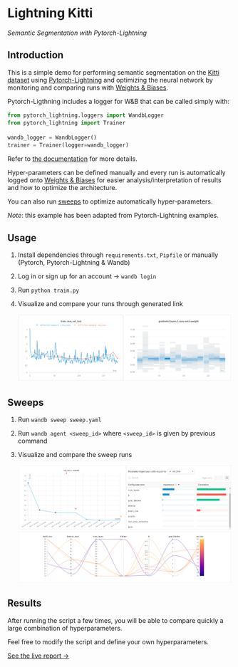 # Lightning Kitti

*Semantic Segmentation with Pytorch-Lightning*

## Introduction

This is a simple demo for performing semantic segmentation on the [Kitti dataset](http://www.cvlibs.net/datasets/kitti/eval_semseg.php) using [Pytorch-Lightning](https://pytorch-lightning.readthedocs.io/) and optimizing the neural network by monitoring and comparing runs with [Weights & Biases](https://docs.wandb.com/).

Pytorch-Ligthning includes a logger for W&B that can be called simply with:

```python
from pytorch_lightning.loggers import WandbLogger
from pytorch_lightning import Trainer

wandb_logger = WandbLogger()
trainer = Trainer(logger=wandb_logger)
```

Refer to [the documentation](https://docs.wandb.com/library/frameworks/pytorch/lightning) for more details.

Hyper-parameters can be defined manually and every run is automatically logged onto [Weights & Biases](https://www.wandb.com/) for easier analysis/interpretation of results and how to optimize the architecture.

You can also run [sweeps](https://docs.wandb.com/sweeps/) to optimize automatically hyper-parameters.

*Note*: this example has been adapted from Pytorch-Lightning examples.

## Usage

1. Install dependencies through `requirements.txt`, `Pipfile` or manually (Pytorch, Pytorch-Lightning & Wandb)
2. Log in or sign up for an account -> `wandb login`
3. Run `python train.py`
4. Visualize and compare your runs through generated link

   ![alt text](imgs/results.png)

## Sweeps

1. Run `wandb sweep sweep.yaml`
2. Run `wandb agent <sweep_id>` where `<sweep_id>` is given by previous command
3. Visualize and compare the sweep runs

   ![alt text](imgs/sweep.png)

## Results

After running the script a few times, you will be able to compare quickly a large combination of hyperparameters.

Feel free to modify the script and define your own hyperparameters.

[See the live report → ](https://app.wandb.ai/borisd13/lightning-kitti/reports/Lightning-Kitti--Vmlldzo3MTcyMw)
